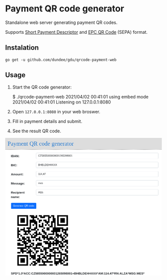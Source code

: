 # Payment QR code generator

Standalone web server generating payment QR codes.

Supports [Short Payment Descriptor](https://en.wikipedia.org/wiki/Short_Payment_Descriptor) and
[EPC QR Code](https://en.wikipedia.org/wiki/EPC_QR_code) (SEPA) format.

## Instalation

    go get -u github.com/dundee/gdu/qrcode-payment-web

## Usage

1. Start the QR code generator:

    $ ./qrcode-payment-web
    2021/04/02 00:41:01 using embed mode
    2021/04/02 00:41:01 Listening on 127.0.0.1:8080

1. Open `127.0.0.1:8080` in your web broswer.
1. Fill in payment details and submit.
1. See the result QR code.

![Screenshot](./screenshot.png)
